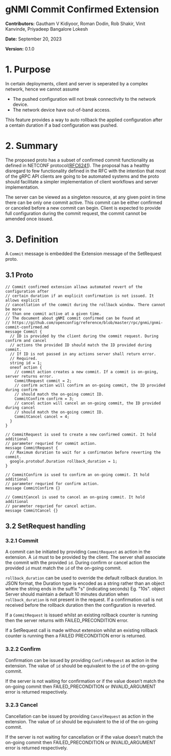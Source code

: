 # gNMI Commit Confirmed Extension

**Contributors:** Gautham V Kidiyoor, Roman Dodin, Rob Shakir, Vinit Kanvinde, Priyadeep Bangalore Lokesh

**Date:** September 20, 2023

**Version:** 0.1.0

# 1. Purpose

In certain deployments, client and server is seperated by a complex network,
hence we cannot assume
- The pushed configuration will not break connectivity to the network device.
- The network device have out-of-band access.

This feature provides a way to auto rollback the applied configuration after a
centain duration if a bad configuration was pushed.

# 2. Summary
The proposed proto has a subset of confirmed commit functionality as defined in
NETCONF protocol([RFC6241](https://datatracker.ietf.org/doc/html/rfc6241#section-8.4)). The proposal has a healthy disregard to few functionality
defined in the RFC with the intention that most of the gRPC API clients are going to
be automated systems and the proto should facilitate a simpler implementation of
client workflows and server implementation.

The server can be viewed as a singleton resource, at any given point in time there
can be only one commit active. This commit can be either confirmed or canceled
before a new commit can begin. Client is expected to provide full configuration
during the commit request, the commit cannot be amended once issued.

# 3. Definition

A `Commit` message is embedded the Extension message of the SetRequest proto.

## 3.1 Proto

```
// Commit confirmed extension allows automated revert of the configuration after
// certain duration if an explicit confirmation is not issued. It allows explicit
// cancellation of the commit during the rollback window. There cannot be more
// than one commit active at a given time.
// The document about gNMI commit confirmed can be found at
// https://github.com/openconfig/reference/blob/master/rpc/gnmi/gnmi-commit-confirmed.md
message Commit {
  // ID is provided by the client during the commit request. During confirm and cancel
  // actions the provided ID should match the ID provided during commit.
  // If ID is not passed in any actions server shall return error.
  // Required.
  string id = 1;
  oneof action {
    // commit action creates a new commit. If a commit is on-going, server returns error.
    CommitRequest commit = 2;
    // confirm action will confirm an on-going commit, the ID provided during confirm
    // should match the on-going commit ID.
    CommitConfirm confirm = 3;
    // cancel action will cancel an on-going commit, the ID provided during cancel
    // should match the on-going commit ID.
    CommitCancel cancel = 4;
  }
}

// CommitRequest is used to create a new confirmed commit. It hold additional
// parameter requried for commit action.
message CommitRequest {
  // Maximum duration to wait for a confirmaton before reverting the commit.
  google.protobuf.Duration rollback_duration = 1;
}

// CommitConfirm is used to confirm an on-going commit. It hold additional
// parameter requried for confirm action.
message CommitConfirm {}

// CommitCancel is used to cancel an on-going commit. It hold additional
// parameter requried for cancel action.
message CommitCancel {}
```

## 3.2 SetRequest handling                                                        

### 3.2.1 Commit
A commit can be initiated by providing `CommitRequest` as action in the extension. A `id` must to be
provided by the client. The server shall associate the commit with the provided `id`.
During confirm or cancel action the provided `id` must match the `id` of the on-going commit.

`rollback_duration` can be used to override the default rollback duration. In JSON format, the Duration
type is encoded as a string rather than an object where the string ends in the suffix "s" (indicating
seconds) Eg. "10s". object Server should maintain a default 10 minutes duration when `rollback_duration`
is not present in the request. If a confirmation call is not received before the rollback duration then
the configuration is reverted.

If a `CommitRequest` is issued whilst an existing rollback counter is running then the server returns with
FAILED_PRECONDITION error.

If a SetRequest call is made without extension whilst an existing rollback counter is running then a
FAILED PRECONDITION error is returned.

### 3.2.2 Confirm

Confirmation can be issued by providing `ConfirmRequest` as action in the extension. The value of `id`
should be equivalent to the `id` of the on-going commit.

If the server is not waiting for confirmation or if the value doesn’t match the on-going commit then
FAILED_PRECONDITION or INVALID_ARGUMENT error is returned respectively.

### 3.2.3 Cancel
Cancellation can be issued by providing `CancelRequest` as action in the extension. The value of `id`
should be equivalent to the id of the on-going commit.

If the server is not waiting for cancellation or if the value doesn’t match the on-going commit
then FAILED_PRECONDITION or INVALID_ARGUMENT error is returned respectively.
